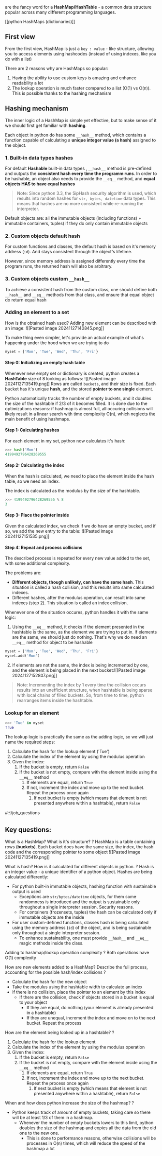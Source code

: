 are the fancy word for a **HashMap/HashTable** - a common data structure popular across many different programming languages.

[[python HashMaps (dictionaries)]]
## First view

From the first view, HashMap is just a `key : value` - like structure, allowing you to access elements using hashcodes (instead of using indexes, like you do with a list)

There are 2 reasons why are HashMaps so popular: 
1. Having the ability to use custom keys is amazing and enhance readability a lot
2. The lookup operation is much faster compared to a list (O(1) vs O(n)). This is possible thanks to the hashing mechanism

## Hashing mechanism
The inner logic of a HashMap is simple yet effective, but to make sense of it we should first get familiar with **hashing**. 

Each object in python do has some `__hash__` method, which contains a function capable of calculating a **unique integer value (a hash)** assigned to the object.

### 1. Built-in data types hashes
For default **Hashable** built-in data types , `__hash__` method is pre-defined and outputs the **consistent hash every time the programm runs**. In order to be hashable, an object also needs to provide the `__eq__` method, and **equal objects HAS to have equal hashes**

> Note:
> Since python 3.3, the SipHash security algorithm is used, which results into random hashes for `str, bytes, datetime` data types. This means that hashes are no more consistent while re-running the interpreter.
 
Default objects are: all the immutable objects (including functions) + immutable containers, tuples) if they do only contain immutable objects

### 2. Custom objects default hash
For custom functions and classes, the default hash is based on it's memory address (`id`). And stays consistent through the object's lifetime. 

However, since memory address is assigned differently every time the program runs, the returned hash will also be arbitrary.

### 3. Custom objects custom `__hash__`
To achieve a consistent hash from the custom class, one should define both `__hash__` and `__eq__` methods from that class, and ensure that equal object do return equal hash

### Adding an element to a set
How is the obtained hash used?
Adding new element can be described with an image:
![[Pasted image 20241127140845.png]]

To make thing even simpler, let's provide an actual example of what's happening under the hood when we are trying to do
```python
myset = {'Mon', 'Tue', 'Wed', 'Thu', 'Fri'}
```

#### Step 0: Initializing an empty hash table
Whenever new empty set or dictionary is created, python creates a **HashTable** size of 8 looking as follows:
![[Pasted image 20241127135419.png]]
Rows are called `buckets`, and their size is fixed. Each bucket has it's unique **hash**, and the stored **pointer to one single** element. 

Python automatically tracks the number of empty buckets, and it doubles the size of the hashtable if 2/3 of it becomes filled. It is done due to the optimizations reasons: if hashmap is almost full, all occuring collisions will likely result in a linear search with time complexity O(n), which neglects the main benefit of using hashmaps.

#### Step 1: Calculating hashes
For each element in my set, python now calculates it's hash:
```python
>>> hash('Mon')
4199492796428269555
```

#### Step 2: Calculating the index
When the hash is calculated, we need to place the element inside the hash table, so we need an index.

The index is calculated as the modulus by the size of the hashtable.

```python
>>> 4199492796428269555 % 8
3
```

#### Step 3: Place the pointer inside 
Given the calculated index, we check if we do have an empty bucket, and if so, we add the new entry to the table:
![[Pasted image 20241127151535.png]]

#### Step 4: Repeat and process collisions
The described process is repeated for every new value added to the set, with some additional complexity. 

The problems are: 
- **Different objects, though unlikely, can have the same hash**. This situation is called a hash collision, and this results into same calculated indexes.
- Different hashes, after the modulus operation, can result into same indexes (step 2). This situation is called an index collision.

Whenever one of the situation occures, python handles it with the same logic:
1. Using the `__eq__` method, it checks if the element presented in the hashtable is the same, as the element we are trying to put in. If elements are the same, we should just do nothing. That's why we do need an `__eq__` method for object to be hashable
```python
myset = {'Mon', 'Tue', 'Wed', 'Thu', 'Fri'}
myset.add('Mon')
```
2. If elements are not the same, the index is being incremented by one, and the element is being placed in the next bucket:![[Pasted image 20241127152807.png]]

> Note: Incrementing the index by 1 every time the collision occurs results into an unefficient structure, when hashtable is being sparse with local chains of filled buckets. So, from time to time, python rearranges items inside the hashtable.

### Lookup for an element
```python
>>> 'Tue' in myset
True
```
The lookup logic is practically the same as the adding logic, so we will just name the required steps:
1. Calculate the hash for the lookup element ('Tue')
2. Calculate the index of the element by using the modulus operation
3. Given the index:
	1. If the bucket is empty, return `False`
	2. If the bucket is not empty, compare with the element inside using the `__eq__` method
		1. If elements are equal, return `True`
		2. If not, increment the index and move up to the next bucket. Repeat the process once again
			1. If next bucket is empty (which means that element is not presented anywhere within a hashtable), return `False`


#🃏/job_questions 
## Key questions:

What is a HashMap? What is it's structure?
?
HashMap is a table containing rows (**buckets**). Each bucket does have the same size, the index, the hash code and the corresponding pointer to some object
![[Pasted image 20241127135419.png]]
<!--SR:!2025-02-23,64,310-->

What is hash? How is it calculated for different objects in python.
?
Hash is an integer value - a unique identifier of a python object. Hashes are being calculated differently:
- For python built-in immutable objects, hashing function with sustainable output is used
	- Exceptions are `str/bytes/datetime` objects, for them some randomness is introduced and the output is sustainable only throughout a single interpreter session. Security reasons.
	- For containers (frozensets, tuples) the hash can be calculated only if immutable objects are the inside
- For user custom-defined functions, classes hash is being calculated using the memory address (`id`) of the object, and is being sustainable only throughout a single interpreter session.
	- To enhance sustainability, one must provide `__hash__` and `__eq__` magic methods inside the class.
<!--SR:!2025-02-12,25,290-->

Adding to hashmap/lookup operation complexity
?
Both operations have O(1) complexity
<!--SR:!2025-02-16,59,310-->

How are new elements added to a HashMap? Describe the full process, accounting for the possible hash/index collisions
?
- Calculate the hash for the new object
- Take the modulus using the hashtable width to calculate an index
- If there is no collision, place the pointer to an element by this index
	- If there are the collision, check if objects stored in a bucket is equal to your object
		- If they are equal, do nothing (your element is already presented in a hashtable)
		- If they are unequal, increment the index and move on to the next bucket. Repeat the process
<!--SR:!2025-02-22,63,310--> 

How are the element being looked up in a hashtable?
?
1. Calculate the hash for the lookup element
2. Calculate the index of the element by using the modulus operation
3. Given the index:
	1. If the bucket is empty, return `False`
	2. If the bucket is not empty, compare with the element inside using the `__eq__` method
		1. If elements are equal, return `True`
		2. If not, increment the index and move up to the next bucket. Repeat the process once again
			1. If next bucket is empty (which means that element is not presented anywhere within a hashtable), return `False`
<!--SR:!2025-02-20,61,310-->

When and how does python increase the size of the hashmap?
?
- Python keeps track of amount of empty buckets, taking care so there will be at least 1/3 of them in a hashmap.
	- Whenever the number of empty buckets lowers to this limit, python doubles the size of the hashmap and copies all the data from the old one to the new one.
		- This is done to performance reasons, otherwise collisions will be processes in O(n) times, which will reduce the speed of the hashmap a lot
<!--SR:!2025-02-13,56,310-->



